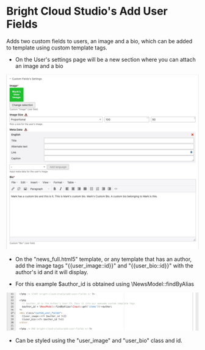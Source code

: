 # Bright Cloud Studio's Add User Fields
Adds two custom fields to users, an image and a bio, which can be added to template using custom template tags.



- On the User's settings page will be a new section where you can attach an image and a bio

![Example Image 1](https://raw.githubusercontent.com/bright-cloud-studio/add-user-fields/main/images/ss_1.png)



- On the "news_full.html5" template, or any template that has an author, add the image tags "{{user_image::id}}" and "{{user_bio::id}}" with the author's id and it will display.
* For this example $author_id is obtained using \NewsModel::findByAlias

![Example Image 2](https://raw.githubusercontent.com/bright-cloud-studio/add-user-fields/main/images/ss_2.png)


- Can be styled using the "user_image" and "user_bio" class and id.
